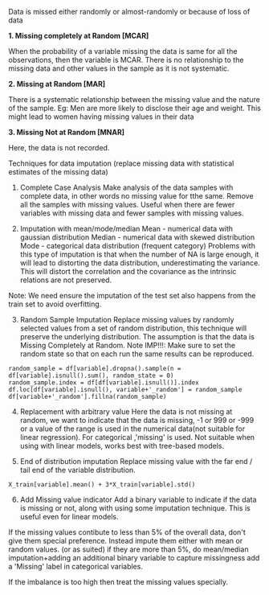 Data is missed either randomly or almost-randomly or because of loss of data

**1. Missing completely at Random [MCAR]**

When the probability of a variable missing the data is same for all the observations, then the variable is MCAR.
There is no relationship to the missing data and other values in the sample as it is not systematic.

**2. Missing at Random [MAR]**

There is a systematic relationship between the missing value and the nature of the sample. 
Eg: Men are more likely to disclose their age and weight. This might lead to women having missing values in their data

**3. Missing Not at Random [MNAR]**

Here, the data is not recorded.

Techniques for data imputation (replace missing data with statistical estimates of the missing data)
1. Complete Case Analysis
Make analysis of the data samples with complete data, in other words no missing value for tthe same.
Remove all the samples with missing values. Useful when there are fewer variables with missing data and fewer samples with missing values.

2. Imputation with mean/mode/median
Mean - numerical data with gaussian distribution
Median - numerical data with skewed distribution
Mode - categorical data distribution (frequent category)
Problems with this type of imputation is that when the number of NA is large enough, it will lead to distorting the data distribution, underestimating the variance. This will distort the correlation and the covariance as the intrinsic relations are not preserved.

Note: We need ensure the imputation of the test set also happens from the train set to avoid overfitting.

3. Random Sample Imputation
Replace missing values by randomly selected values from a set of random distribution, this technique will preserve the underlying distribution. The assumption is that the data is Missing Completely at Random.
Note IMP!!!: Make sure to set the random state so that on each run the same results can be reproduced.

```
random_sample = df[variable].dropna().sample(n = df[variable].isnull().sum(), random_state = 0)
random_sample.index = df[df[variable].isnull()].index
df.loc[df[variable].isnull(), variable+'_random'] = random_sample
df[variable+'_random'].fillna(random_sample)

```
4. Replacement with arbitrary value
Here the data is not missing at random, we want to indicate that the data is missing, -1 or 999 or -999 or a value of the range is used in the numerical data(not suitable for linear regression). For categorical ,'missing' is used. 
Not suitable when using with linear models, works best with tree-based models.

5. End of distribution imputation
Replace missing value with the far end / tail end of the variable distribution.
```
X_train[variable].mean() + 3*X_train[variable].std()
```
6. Add Missing value indicator
Add a binary variable to indicate if the data is missing or not, along with using some imputation technique. This is useful even for linear models.


If the missing values contibute to less than 5% of the overall data, don't give them special preference. Instead impute them either with mean or random values. (or as suited)
if they are more than 5%, do mean/median imputation+adding an additional binary variable to capture missingness add a 'Missing' label in categorical variables.

If the imbalance is too high then treat the missing values specially.
